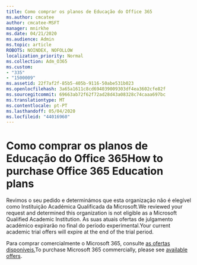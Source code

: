 ```yaml
---
title: Como comprar os planos de Educação do Office 365
ms.author: cmcatee
author: cmcatee-MSFT
manager: mnirkhe
ms.date: 04/21/2020
ms.audience: Admin
ms.topic: article
ROBOTS: NOINDEX, NOFOLLOW
localization_priority: Normal
ms.collection: Adm_O365
ms.custom:
- "335"
- "1500009"
ms.assetid: 22f7af2f-85b5-405b-9116-50abe531b023
ms.openlocfilehash: 3a65a1611c8cd694039009303df4ea3602cfe82f
ms.sourcegitcommit: 69663ab72f62f72ad28d43a08328c74caaa697bc
ms.translationtype: MT
ms.contentlocale: pt-PT
ms.lasthandoff: 05/04/2020
ms.locfileid: "44016960"
---
```

# <a name="how-to-purchase-office-365-education-plans"></a><span data-ttu-id="90c58-102">Como comprar os planos de Educação do Office 365</span><span class="sxs-lookup"><span data-stu-id="90c58-102">How to purchase Office 365 Education plans</span></span>

<span data-ttu-id="90c58-103">Revimos o seu pedido e determinámos que esta organização não é elegível como Instituição Académica Qualificada da Microsoft.</span><span class="sxs-lookup"><span data-stu-id="90c58-103">We reviewed your request and determined this organization is not eligible as a Microsoft Qualified Academic Institution.</span></span> <span data-ttu-id="90c58-104">As suas atuais ofertas de julgamento académico expirarão no final do período experimental.</span><span class="sxs-lookup"><span data-stu-id="90c58-104">Your current academic trial offers will expire at the end of the trial period.</span></span>
  
<span data-ttu-id="90c58-105">Para comprar comercialmente o Microsoft 365, consulte [as ofertas disponíveis.](https://go.microsoft.com/fwlink/p/?linkid=868433)</span><span class="sxs-lookup"><span data-stu-id="90c58-105">To purchase Microsoft 365 commercially, please see [available offers](https://go.microsoft.com/fwlink/p/?linkid=868433).</span></span>  